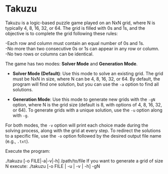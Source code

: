 # Takuzu
Takuzu is a logic-based puzzle game played on an NxN grid, where N is typically 4, 8, 16, 32, or 64. The grid is filled with 0s and 1s, and the objective is to complete the grid following these rules:

-Each row and column must contain an equal number of 0s and 1s.  
-No more than two consecutive 0s or 1s can appear in any row or column.  
-No two rows or columns can be identical.  

The game has two modes: **Solver Mode** and **Generation Mode**.

- **Solver Mode (Default)**: Use this mode to solve an existing grid. The grid must be NxN in size, where N can be 4, 8, 16, 32, or 64. By default, the program will find one solution, but you can use the `-a` option to find all solutions.

- **Generation Mode**: Use this mode to generate new grids with the `-gN` option, where N is the grid size (default is 8, with options of 4, 8, 16, 32, or 64). To generate grids with a unique solution, use the `-u` option along with `-g`.

For both modes, the `-v` option will print each choice made during the solving process, along with the grid at every step. To redirect the solutions to a specific file, use the `-o` option followed by the desired output file name (e.g., `.txt`).

Execute the program:  

./takuzu [-o FILE|-a|-v|-h] /path/to/file
If you want to generate a grid of size N execute:
./takuzu [-o FILE | -u | -v | -h] -gN
